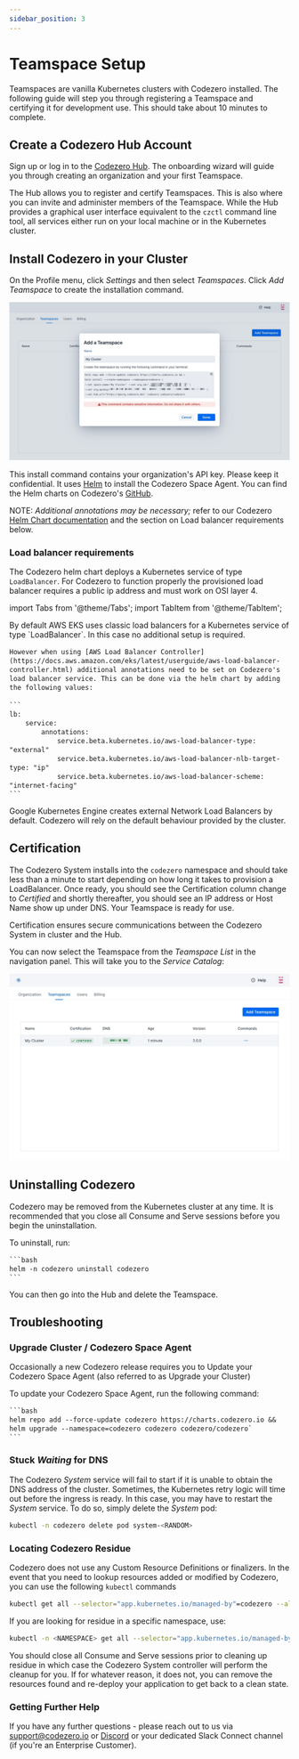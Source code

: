 ```yaml
---
sidebar_position: 3
---
```


# Teamspace Setup

Teamspaces are vanilla Kubernetes clusters with Codezero installed. The following guide will step you through registering a Teamspace and certifying it for development use. This should take about 10 minutes to complete.

## Create a Codezero Hub Account

Sign up or log in to the [Codezero Hub](https://hub.codezero.io). The onboarding wizard will guide you through creating an organization and your first Teamspace.

The Hub allows you to register and certify Teamspaces. This is also where you can invite and administer members of the Teamspace. While the Hub provides a graphical user interface equivalent to the `czctl` command line tool, all services either run on your local machine or in the Kubernetes cluster.

## Install Codezero in your Cluster

On the Profile menu, click _Settings_ and then select _Teamspaces_. Click _Add Teamspace_ to create the installation command.

![Teamspace Create](./_media/ts-create.jpg)

This install command contains your organization's API key. Please keep it confidential.
It uses [Helm](https://helm.sh) to install the Codezero Space Agent. You can find the Helm charts on Codezero's [GitHub](https://github.com/c6o/helm-charts).

NOTE: _Additional annotations may be necessary;_ refer to our Codezero [Helm Chart documentation](https://github.com/c6o/helm-charts) and the section on Load balancer requirements below.

### Load balancer requirements

The Codezero helm chart deploys a Kubernetes service of type `LoadBalancer`. For Codezero to function properly the provisioned load balancer requires a public ip address and must work on OSI layer 4.

import Tabs from '@theme/Tabs';
import TabItem from '@theme/TabItem';

<Tabs>
<TabItem value="aws-eks" label="AWS EKS" default>
    By default AWS EKS uses classic load balancers for a Kubernetes service of type `LoadBalancer`. In this case no additional setup is required.

    However when using [AWS Load Balancer Controller](https://docs.aws.amazon.com/eks/latest/userguide/aws-load-balancer-controller.html) additional annotations need to be set on Codezero's load balancer service. This can be done via the helm chart by adding the following values:

    ```
    lb:
        service:
            annotations:
                service.beta.kubernetes.io/aws-load-balancer-type: "external"
                service.beta.kubernetes.io/aws-load-balancer-nlb-target-type: "ip"
                service.beta.kubernetes.io/aws-load-balancer-scheme: "internet-facing"
    ```

</TabItem>
<TabItem value="gke" label="GKE" default>
    Google Kubernetes Engine creates external Network Load Balancers by default.
</TabItem>
<TabItem value="generic-cluster" label="Generic cluster">
    Codezero will rely on the default behaviour provided by the cluster.
</TabItem>
</Tabs>

## Certification

The Codezero System installs into the `codezero` namespace and should take less than a minute to start depending on how long it takes to provision a LoadBalancer. Once ready, you should see the Certification column change to _Certified_ and shortly thereafter, you should see an IP address or Host Name show up under DNS. Your Teamspace is ready for use.

Certification ensures secure communications between the Codezero System in cluster and the Hub.

You can now select the Teamspace from the _Teamspace List_ in the navigation panel. This will take you to the _Service Catalog_:

![Teamspace Install](./_media/ts-certified.jpg)

## Uninstalling Codezero

Codezero may be removed from the Kubernetes cluster at any time. It is recommended that you close all Consume and Serve sessions before you begin the uninstallation.

To uninstall, run:

    ```bash
    helm -n codezero uninstall codezero
    ```

You can then go into the Hub and delete the Teamspace.

## Troubleshooting

### Upgrade Cluster / Codezero Space Agent

Occasionally a new Codezero release requires you to Update your Codezero Space Agent (also referred to as Upgrade your Cluster)

To update your Codezero Space Agent, run the following command:

    ```bash
    helm repo add --force-update codezero https://charts.codezero.io && helm upgrade --namespace=codezero codezero codezero/codezero`
    ```

### Stuck _Waiting_ for DNS

The Codezero _System_ service will fail to start if it is unable to obtain the DNS address of the cluster. Sometimes, the Kubernetes retry logic will time out before the ingress is ready. In this case, you may have to restart the _System_ service. To do so, simply delete the _System_ pod:

```bash
kubectl -n codezero delete pod system-<RANDOM>
```

### Locating Codezero Residue

Codezero does not use any Custom Resource Definitions or finalizers. In the event that you need to lookup resources added or modified by Codezero, you can use the following `kubectl` commands

```bash
kubectl get all --selector="app.kubernetes.io/managed-by"=codezero --all-namespaces
```

If you are looking for residue in a specific namespace, use:

```bash
kubectl -n <NAMESPACE> get all --selector="app.kubernetes.io/managed-by"=codezero
```

You should close all Consume and Serve sessions prior to cleaning up residue in which case the Codezero System controller will perform the cleanup for you. If for whatever reason, it does not, you can remove the resources found and re-deploy your application to get back to a clean state.

### Getting Further Help

If you have any further questions - please reach out to us via [support@codezero.io](mailto:support@codezero.io) or [Discord](https://discord.gg/wx3JkVjTPy) or your dedicated Slack Connect channel (if you're an Enterprise Customer).
